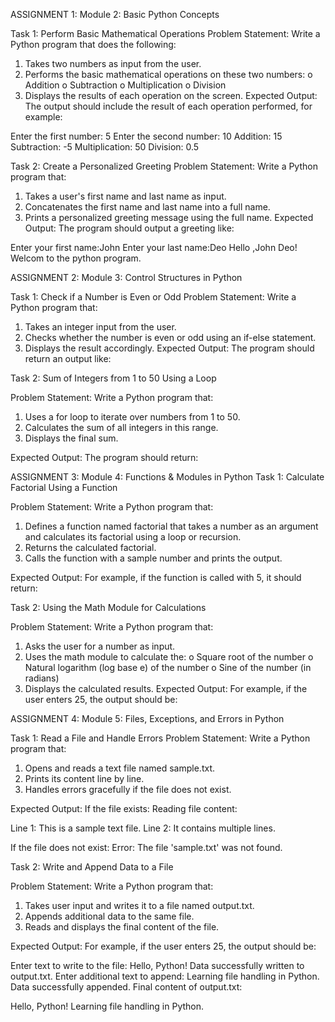 ASSIGNMENT 1:
Module 2: Basic Python Concepts
 
Task 1: Perform Basic Mathematical Operations
Problem Statement: Write a Python program that does the following:
1.  Takes two numbers as input from the user.
2.  Performs the basic mathematical operations on these two numbers:
o	Addition
o	Subtraction
o	Multiplication
o	Division
3.  Displays the results of each operation on the screen.
 Expected Output:
The output should include the result of each operation performed, for example:

Enter the first number: 5
Enter the second number: 10
Addition: 15
Subtraction: -5
Multiplication: 50
Division: 0.5

Task 2: Create a Personalized Greeting
Problem Statement: Write a Python program that:
1.  Takes a user's first name and last name as input.
2.  Concatenates the first name and last name into a full name.
3.  Prints a personalized greeting message using the full name.
Expected Output:
The program should output a greeting like:

Enter your first name:John
Enter your last name:Deo
Hello ,John Deo! Welcom to the python program.

ASSIGNMENT 2:
Module 3: Control Structures in Python
 
Task 1: Check if a Number is Even or Odd
Problem Statement:  Write a Python program that:
1. 	Takes an integer input from the user.
2. 	Checks whether the number is even or odd using an if-else statement.
3. 	Displays the result accordingly.
Expected Output:
The program should return an output like:








Task 2: Sum of Integers from 1 to 50 Using a Loop
 
Problem Statement: Write a Python program that:
1.   Uses a for loop to iterate over numbers from 1 to 50.
2.   Calculates the sum of all integers in this range.
3.   Displays the final sum.
 
Expected Output:
The program should return:


ASSIGNMENT 3:
Module 4: Functions & Modules in Python 
Task 1: Calculate Factorial Using a Function 


Problem Statement: Write a Python program that:
1.   Defines a function named factorial that takes a number as an argument and calculates its factorial using a loop or recursion.
2.   Returns the calculated factorial.
3.   Calls the function with a sample number and prints the output.
 
Expected Output:
For example, if the function is called with 5, it should return:



Task 2: Using the Math Module for Calculations
 
Problem Statement: Write a Python program that:
1.   Asks the user for a number as input.
2.   Uses the math module to calculate the:
o   Square root of the number
o   Natural logarithm (log base e) of the number
o   Sine of the number (in radians)
3.   Displays the calculated results.
 Expected Output:
 For example, if the user enters 25, the output should be:



 ASSIGNMENT 4:
Module 5: Files, Exceptions, and Errors in Python
 
Task 1: Read a File and Handle Errors 
Problem Statement:  Write a Python program that:
1.   Opens and reads a text file named sample.txt.
2.   Prints its content line by line.
3.   Handles errors gracefully if the file does not exist.

Expected Output:
If the file exists:
Reading file content:

Line 1: This is a sample text file.
Line 2: It contains multiple lines.

If the file does not exist:
Error: The file 'sample.txt' was not found.

Task 2: Write and Append Data to a File
 
Problem Statement: Write a Python program that:
1.   Takes user input and writes it to a file named output.txt.
2.   Appends additional data to the same file.
3.   Reads and displays the final content of the file.
 

Expected Output:
For example, if the user enters 25, the output should be:

Enter text to write to the file: Hello, Python!
Data successfully written to output.txt.
Enter additional text to append: Learning file handling in Python.
Data successfully appended.
Final content of output.txt:

Hello, Python!
Learning file handling in Python.
